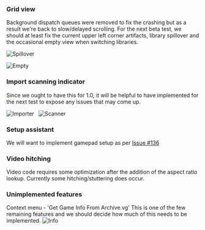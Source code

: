 ### Grid view
Background dispatch queues were removed to fix the crashing but as a result we're back to slow/delayed scrolling. For the next beta test, we should at least fix the current upper left corner artifacts, library spillover and the occasional empty view when switching libraries.

![Spillover](http://f.cl.ly/items/3J3Q0h301a0S0N202g2f/Screen%20Shot%202012-10-02%20at%206.02.37%20PM.png)

![Empty](http://f.cl.ly/items/1E0n2U340E0U1e171W1F/Screen%20Shot%202012-09-27%20at%205.40.16%20PM.png)

### Import scanning indicator
Since we ought to have this for 1.0, it will be helpful to have implemented for the next test to expose any issues that may come up.

![Importer](http://f.cl.ly/items/3V3y0q3I2Y0U1E0m1J0l/Screen%20Shot%202012-09-27%20at%209.39.23%20PM.png) &nbsp; ![Scanner](http://f.cl.ly/items/2u0o0A0i1i3K3u1p080C/Screen%20Shot%202012-09-27%20at%209.44.23%20PM.png)

### Setup assistant
We will want to implement gamepad setup as per [Issue #136](https://github.com/OpenEmu/OpenEmu/issues/136)

### Video hitching
Video code requires some optimization after the addition of the aspect ratio lookup. Currently some hitching/stuttering does occur.

### Unimplemented features
Context menu - 'Get Game Info From Archive.vg'
This is one of the few remaining features and we should decide how much of this needs to be implemented.
![Info](http://f.cl.ly/items/3V3v1X383A0i3q2R1x1e/OpenEmu%20-%20Grid%20View%20-%20Info%20Popover%20HUD%20Comparison.png.png)